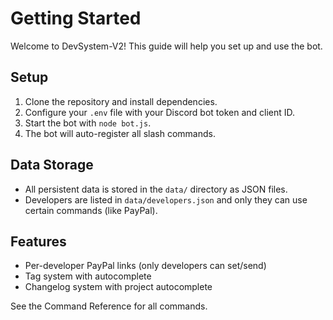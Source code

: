 # Getting Started

Welcome to DevSystem-V2! This guide will help you set up and use the bot.

## Setup
1. Clone the repository and install dependencies.
2. Configure your `.env` file with your Discord bot token and client ID.
3. Start the bot with `node bot.js`.
4. The bot will auto-register all slash commands.

## Data Storage
- All persistent data is stored in the `data/` directory as JSON files.
- Developers are listed in `data/developers.json` and only they can use certain commands (like PayPal).

## Features
- Per-developer PayPal links (only developers can set/send)
- Tag system with autocomplete
- Changelog system with project autocomplete

See the Command Reference for all commands.
